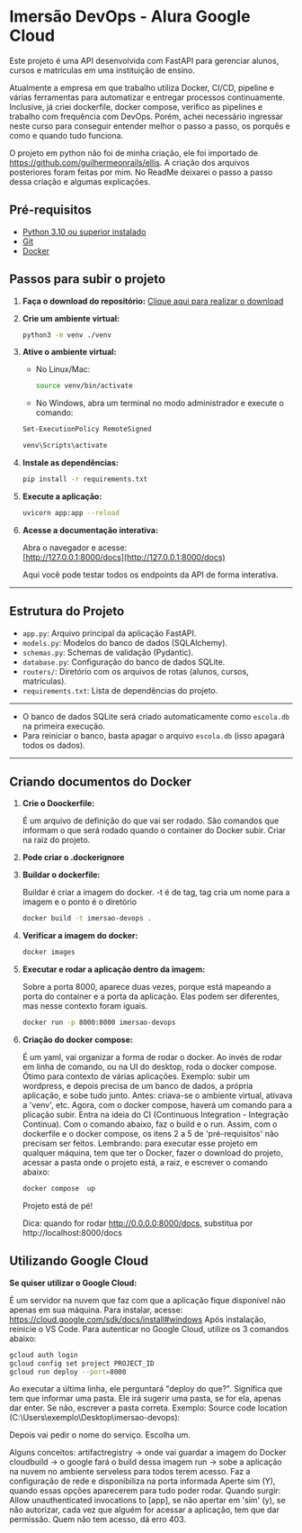 # Imersão DevOps - Alura Google Cloud

Este projeto é uma API desenvolvida com FastAPI para gerenciar alunos, cursos e matrículas em uma instituição de ensino.

Atualmente a empresa em que trabalho utiliza Docker, CI/CD, pipeline e várias ferramentas para automatizar e entregar processos continuamente. Inclusive, já criei dockerfile, docker compose, verifico as pipelines e trabalho com frequência com DevOps. Porém, achei necessário ingressar neste curso para conseguir entender melhor o passo a passo, os porquês e como e quando tudo funciona.

O projeto em python não foi de minha criação, ele foi importado de https://github.com/guilhermeonrails/ellis. A criação dos arquivos posteriores foram feitas por mim. No ReadMe deixarei o passo a passo dessa criação e algumas explicações.


## Pré-requisitos

- [Python 3.10 ou superior instalado](https://www.python.org/downloads/)
- [Git](https://git-scm.com/downloads)
- [Docker](https://www.docker.com/get-started/)

## Passos para subir o projeto

1. **Faça o download do repositório:**
   [Clique aqui para realizar o download](https://github.com/guilhermeonrails/imersao-devops/archive/refs/heads/main.zip)

2. **Crie um ambiente virtual:**
   ```sh
   python3 -m venv ./venv
   ```

3. **Ative o ambiente virtual:**
   - No Linux/Mac:
     ```sh
     source venv/bin/activate
     ```
   - No Windows, abra um terminal no modo administrador e execute o comando:
   ```sh
   Set-ExecutionPolicy RemoteSigned
   ```

     ```sh
     venv\Scripts\activate
     ```

4. **Instale as dependências:**
   ```sh
   pip install -r requirements.txt
   ```

5. **Execute a aplicação:**
   ```sh
   uvicorn app:app --reload
   ```

6. **Acesse a documentação interativa:**

   Abra o navegador e acesse:  
   [http://127.0.0.1:8000/docs](http://127.0.0.1:8000/docs)

   Aqui você pode testar todos os endpoints da API de forma interativa.

---

## Estrutura do Projeto

- `app.py`: Arquivo principal da aplicação FastAPI.
- `models.py`: Modelos do banco de dados (SQLAlchemy).
- `schemas.py`: Schemas de validação (Pydantic).
- `database.py`: Configuração do banco de dados SQLite.
- `routers/`: Diretório com os arquivos de rotas (alunos, cursos, matrículas).
- `requirements.txt`: Lista de dependências do projeto.

---

- O banco de dados SQLite será criado automaticamente como `escola.db` na primeira execução.
- Para reiniciar o banco, basta apagar o arquivo `escola.db` (isso apagará todos os dados).

---
## Criando documentos do Docker

1. **Crie o Doockerfile:**

   É um arquivo de definição do que vai ser rodado. São comandos que informam o que será rodado quando o container do Docker subir.
   Criar na raiz do projeto.

2. **Pode criar o .dockerignore**

3. **Buildar o dockerfile:**

   Buildar é criar a imagem do docker. -t é de tag, tag cria um nome para a imagem e o ponto é o diretório
   
   ```sh
   docker build -t imersao-devops .
   ```

4. **Verificar a imagem do docker:**

   ```sh
   docker images
   ```

5. **Executar e rodar a aplicação dentro da imagem:**

   Sobre a porta 8000, aparece duas vezes, porque está mapeando a porta do container e a porta da aplicação. Elas podem ser diferentes, mas nesse contexto foram iguais.

   ```sh
   docker run -p 8000:8000 imersao-devops
   ```

6. **Criação do docker compose:**

   É um yaml, vai organizar a forma de rodar o docker. Ao invés de rodar em linha de comando, ou na UI do desktop, roda o docker compose. Ótimo para contexto de várias aplicações. Exemplo: subir um wordpress, e depois precisa de um banco de dados, a própria aplicação, e sobe tudo junto.
   Antes: criava-se o ambiente virtual, ativava a 'venv', etc. Agora, com o docker compose, haverá um comando para a plicação subir. Entra na ideia do CI (Continuous Integration - Integração Contínua). Com o comando abaixo, faz o build e o run.
   Assim, com o dockerfile e o docker compose, os itens 2 a 5 de 'pré-requisitos' não precisam ser feitos.
   Lembrando: para executar esse projeto em qualquer máquina, tem que ter o Docker, fazer o download do projeto, acessar a pasta onde o projeto está, a raiz, e escrever o comando abaixo: 

   ```sh
   docker compose  up
   ```

   Projeto está de pé!

   Dica: quando for rodar http://0.0.0.0:8000/docs, substitua por http://localhost:8000/docs

## Utilizando Google Cloud

**Se quiser utilizar o Google Cloud:**

   É um servidor na nuvem que faz com que a aplicação fique disponível não apenas em sua máquina.
   Para instalar, acesse: https://cloud.google.com/sdk/docs/install#windows
   Após instalação, reinicie o VS Code.
   Para autenticar no Google Cloud, utilize os 3 comandos abaixo:

   ```sh
   gcloud auth login
   gcloud config set project PROJECT_ID
   gcloud run deploy --port=8000
   ```

   Ao executar a última linha, ele perguntará "deploy do que?". Significa que tem que informar uma pasta. Ele irá sugerir uma pasta, se for ela, apenas dar enter. Se não, escrever a pasta correta.
   Exemplo: Source code location (C:\Users\exemplo\Desktop\imersao-devops):

   Depois vai pedir o nome do serviço. Escolha um.

   Alguns conceitos:
   artifactregistry -> onde vai guardar a imagem do Docker
   cloudbuild -> o google fará o build dessa imagem
   run -> sobe a aplicação na nuvem no ambiente serveless para todos terem acesso. Faz a configuração de rede e disponibiliza na porta informada
   Aperte sim (Y), quando essas opções aparecerem para tudo poder rodar.
   Quando surgir: Allow unauthenticated invocations to [app], se não apertar em 'sim' (y), se não autorizar, cada vez que alguém for acessar a aplicação, tem que dar permissão. Quem não tem acesso, dá erro 403. 